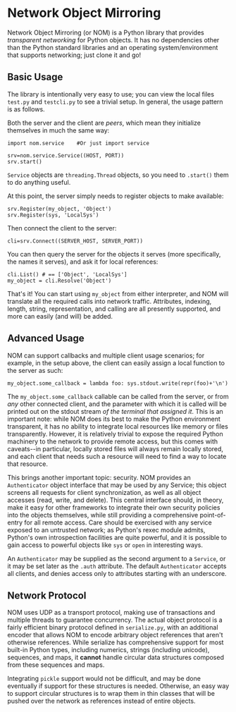 Network Object Mirroring
========================

Network Object Mirroring (or NOM) is a Python library that provides
*transparent networking* for Python objects. It has no dependencies
other than the Python standard libraries and an operating system/environment
that supports networking; just clone it and go!

Basic Usage
-----------

The library is intentionally very easy to use; you can view the local
files `test.py` and `testcli.py` to see a trivial setup. In general,
the usage pattern is as follows.

Both the server and the client are *peers*, which mean they initialize
themselves in much the same way:
	
	import nom.service    #Or just import service
	
	srv=nom.service.Service((HOST, PORT))
	srv.start()
	
`Service` objects are `threading.Thread` objects, so you need to `.start()`
them to do anything useful.

At this point, the server simply needs to register objects to make available:
	
	srv.Register(my_object, 'Object')
	srv.Register(sys, 'LocalSys')
	
Then connect the client to the server:
	
	cli=srv.Connect((SERVER_HOST, SERVER_PORT))
	
You can then query the server for the objects it serves (more specifically,
the names it serves), and ask it for local references:
	
	cli.List() # == ['Object', 'LocalSys']
	my_object = cli.Resolve('Object')
	
That's it! You can start using `my_object` from either interpreter, and NOM
will translate all the required calls into network traffic. Attributes,
indexing, length, string, representation, and calling are all presently
supported, and more can easily (and will) be added.

Advanced Usage
--------------

NOM can support callbacks and multiple client usage scenarios; for example,
in the setup above, the client can easily assign a local function to the
server as such:
	
	my_object.some_callback = lambda foo: sys.stdout.write(repr(foo)+'\n')
	
The `my_object.some_callback` callable can be called from the server, or
from *any* other connected client, and the parameter with which it is called
will be printed out on the stdout stream *of the terminal that assigned it*.
This is an important note: while NOM does its best to make the Python
environment transparent, it has no ability to integrate local resources
like memory or files transparently. However, it is relatively trivial to
expose the required Python machinery to the network to provide remote access,
but this comes with caveats--in particular, locally stored files will always
remain locally stored, and each client that needs such a resource will need
to find a way to locate that resource.

This brings another important topic: security. NOM provides an `Authenticator`
object interface that may be used by any Service; this object screens all
requests for client synchronization, as well as all object accesses (read,
write, and delete). This central interface should, in theory, make it easy
for other frameworks to integrate their own security policies into the
objects themselves, while still providing a comprehensive point-of-entry
for all remote access. Care should be exercised with any service exposed
to an untrusted network; as Python's rexec module admits, Python's own
introspection facilities are quite powerful, and it is possible to gain
access to powerful objects like `sys` or `open` in interesting ways.

An `Authenticator` may be supplied as the second argument to a `Service`,
or it may be set later as the `.auth` attribute. The default `Authenticator`
accepts all clients, and denies access only to attributes starting with
an underscore.

Network Protocol
----------------

NOM uses UDP as a transport protocol, making use of transactions and
multiple threads to guarantee concurrency. The actual object protocol
is a fairly efficient binary protocol defined in `serialize.py`, with
an additional encoder that allows NOM to encode arbitrary object
references that aren't otherwise references. While serialize has
comprehensive support for most built-in Python types, including
numerics, strings (including unicode), sequences, and maps, it
**cannot** handle circular data structures composed from these
sequences and maps.

Integrating `pickle` support would not be difficult, and may be done
eventually if support for these structures is needed. Otherwise, an
easy way to support circular structures is to wrap them in thin
classes that will be pushed over the network as references instead of
entire objects.